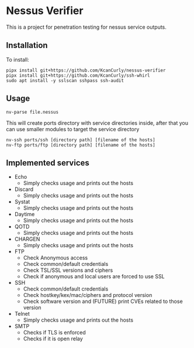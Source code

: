 # Nessus Verifier

This is a project for penetration testing for nessus service outputs.

## Installation

To install:

```
pipx install git+https://github.com/KcanCurly/nessus-verifier
pipx install git+https://github.com/KcanCurly/ssh-whirl
sudo apt install -y sslscan sshpass ssh-audit
```

## Usage

```
nv-parse file.nessus
```

This will create ports directory with service directories inside, after that you can use smaller modules to target the service directory

```
nv-ssh ports/ssh [directory path] [filename of the hosts]
nv-ftp ports/ftp [directory path] [filename of the hosts]
```

## Implemented services

* Echo
  * Simply checks usage and prints out the hosts
* Discard
  * Simply checks usage and prints out the hosts
* Systat
  * Simply checks usage and prints out the hosts
* Daytime
  * Simply checks usage and prints out the hosts
* QOTD
  * Simply checks usage and prints out the hosts
* CHARGEN
  * Simply checks usage and prints out the hosts
* FTP
  * Check Anonymous access
  * Check common/default credentials
  * Check TSL/SSL versions and ciphers
  * Check if anonymous and local users are forced to use SSL
* SSH
  * Check common/default credentials
  * Check hostkey/kex/mac/ciphers and protocol version
  * Check software version and (FUTURE) print CVEs related to those version
* Telnet
  * Simply checks usage and prints out the hosts
* SMTP
  * Checks if TLS is enforced
  * Checks if it is open relay 


